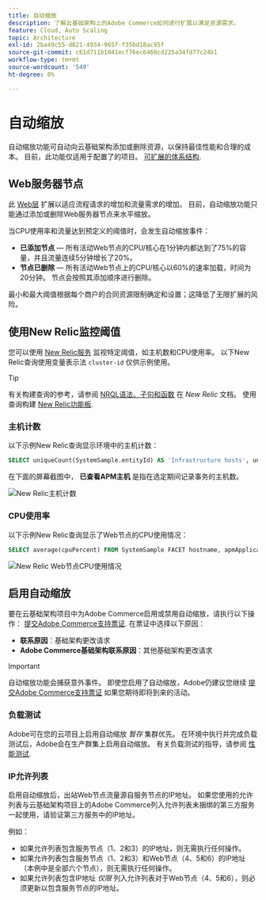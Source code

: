 ```yaml
---
title: 自动缩放
description: 了解云基础架构上的Adobe Commerce如何进行扩展以满足资源需求。
feature: Cloud, Auto Scaling
topic: Architecture
exl-id: 2ba49c55-d821-4934-965f-f35bd18ac95f
source-git-commit: c61d711b1041ecf76ec6468cd225a34fd77c24b1
workflow-type: tm+mt
source-wordcount: '549'
ht-degree: 0%

---
```


# 自动缩放

自动缩放功能可自动向云基础架构添加或删除资源，以保持最佳性能和合理的成本。 目前，此功能仅适用于配置了的项目。 [可扩展的体系结构](scaled-architecture.md).

## Web服务器节点

此 [Web层](scaled-architecture.md#web-tier) 扩展以适应流程请求的增加和流量需求的增加。 目前，自动缩放功能只能通过添加或删除Web服务器节点来水平缩放。

当CPU使用率和流量达到预定义的阈值时，会发生自动缩放事件：

- **已添加节点** — 所有活动Web节点的CPU/核心在1分钟内都达到了75%的容量，并且流量连续5分钟增长了20%。
- **节点已删除** — 所有活动Web节点上的CPU/核心以60%的速率加载，时间为20分钟。 节点会按照其添加顺序进行删除。

最小和最大阈值根据每个商户的合同资源限制确定和设置；这降低了无限扩展的风险。

## 使用New Relic监控阈值

您可以使用 [New Relic服务](../monitor/new-relic-service.md) 监视特定阈值，如主机数和CPU使用率。 以下New Relic查询使用变量表示法 `cluster-id` 仅供示例使用。

>[!TIP]
>
>有关构建查询的参考，请参阅 [NRQL语法、子句和函数](https://docs.newrelic.com/docs/query-your-data/nrql-new-relic-query-language/get-started/nrql-syntax-clauses-functions/) 在 _New Relic_ 文档。
>使用查询构建 [New Relic功能板](https://docs.newrelic.com/docs/query-your-data/explore-query-data/dashboards/introduction-dashboards/).

### 主机计数

以下示例New Relic查询显示环境中的主机计数：

```sql
SELECT uniqueCount(SystemSample.entityId) AS 'Infrastructure hosts', uniqueCount(Transaction.host) AS 'APM hosts seen' FROM SystemSample, Transaction where (Transaction.appName = 'cluster-id_stg' AND Transaction.transactionType = 'Web') OR SystemSample.apmApplicationNames LIKE '%|cluster-id_stg|%' TIMESERIES SINCE 3 HOURS AGO
```

在下面的屏幕截图中， **已查看APM主机** 是指在选定期间记录事务的主机数。

![New Relic主机计数](../../assets/new-relic/host-count.png)

### CPU使用率

以下示例New Relic查询显示了Web节点的CPU使用情况：

```sql
SELECT average(cpuPercent) FROM SystemSample FACET hostname, apmApplicationNames WHERE instanceType LIKE 'c%' TIMESERIES SINCE 3 HOURS AGO
```

![New Relic Web节点CPU使用情况](../../assets/new-relic/web-node-cpu-usage.png)

## 启用自动缩放

要在云基础架构项目中为Adobe Commerce启用或禁用自动缩放，请执行以下操作： [提交Adobe Commerce支持票证](https://experienceleague.adobe.com/docs/commerce-knowledge-base/kb/help-center-guide/magento-help-center-user-guide.html#submit-ticket). 在票证中选择以下原因：

- **联系原因**：基础架构更改请求
- **Adobe Commerce基础架构联系原因**：其他基础架构更改请求

>[!IMPORTANT]
>
>自动缩放功能会捕获意外事件。 即使您启用了自动缩放，Adobe仍建议您继续 [提交Adobe Commerce支持票证](https://experienceleague.adobe.com/docs/commerce-knowledge-base/kb/help-center-guide/magento-help-center-user-guide.html#submit-ticket) 如果您期待即将到来的活动。

### 负载测试

Adobe可在您的云项目上启用自动缩放 _暂存_ 集群优先。 在环境中执行并完成负载测试后，Adobe会在生产群集上启用自动缩放。 有关负载测试的指导，请参阅 [性能测试](../launch/checklist.md#performance-testing).

### IP允许列表

启用自动缩放后，出站Web节点流量源自服务节点的IP地址。 如果您使用的允许列表与云基础架构项目上的Adobe Commerce列入允许列表未捆绑的第三方服务一起使用，请验证第三方服务中的IP地址。

例如：

- 如果允许列表包含服务节点（1、2和3）的IP地址，则无需执行任何操作。
- 如果允许列表包含服务节点（1、2和3）和Web节点（4、5和6）的IP地址（本例中是全部六个节点），则无需执行任何操作。
- 如果允许列表包含IP地址 _仅限_ 列入允许列表对于Web节点（4、5和6），则必须更新以包含服务节点的IP地址。
